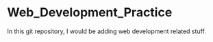 # Web_Development_Practice

In this git repository, I would be adding web development related stuff.

